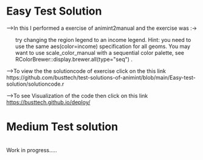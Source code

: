 <h1>Easy Test Solution</h1>-->In this I performed a  exercise of animint2manual and the exercise was :-><ul>try changing the region legend to an income legend. Hint: you need to use the same aes(color=income) specification for all geoms. You may want to use scale_color_manual with a sequential color palette, see RColorBrewer::display.brewer.all(type="seq") . </ul>     -->To view the the solutioncode of exercise click on the this link https://github.com/busttech/test-solutions-of-animint/blob/main/Easy-test-solution/solutioncode.r 

-->To see Visualization of the code then click on this link https://busttech.github.io/deploy/
<h1>Medium Test solution</h1><br>Work in progress.....
